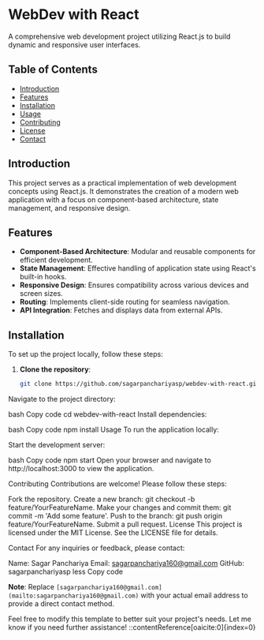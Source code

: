 # WebDev with React

A comprehensive web development project utilizing React.js to build dynamic and responsive user interfaces.

## Table of Contents

- [Introduction](#introduction)
- [Features](#features)
- [Installation](#installation)
- [Usage](#usage)
- [Contributing](#contributing)
- [License](#license)
- [Contact](#contact)

## Introduction

This project serves as a practical implementation of web development concepts using React.js. It demonstrates the creation of a modern web application with a focus on component-based architecture, state management, and responsive design.

## Features

- **Component-Based Architecture**: Modular and reusable components for efficient development.
- **State Management**: Effective handling of application state using React's built-in hooks.
- **Responsive Design**: Ensures compatibility across various devices and screen sizes.
- **Routing**: Implements client-side routing for seamless navigation.
- **API Integration**: Fetches and displays data from external APIs.

## Installation

To set up the project locally, follow these steps:

1. **Clone the repository**:

   ```bash
   git clone https://github.com/sagarpanchariyasp/webdev-with-react.git
Navigate to the project directory:

bash
Copy code
cd webdev-with-react
Install dependencies:

bash
Copy code
npm install
Usage
To run the application locally:

Start the development server:

bash
Copy code
npm start
Open your browser and navigate to http://localhost:3000 to view the application.

Contributing
Contributions are welcome! Please follow these steps:

Fork the repository.
Create a new branch: git checkout -b feature/YourFeatureName.
Make your changes and commit them: git commit -m 'Add some feature'.
Push to the branch: git push origin feature/YourFeatureName.
Submit a pull request.
License
This project is licensed under the MIT License. See the LICENSE file for details.

Contact
For any inquiries or feedback, please contact:

Name: Sagar Panchariya
Email: sagarpanchariya160@gmail.com
GitHub: sagarpanchariyasp
less
Copy code

**Note**: Replace `[sagarpanchariya160@gmail.com](mailto:sagarpanchariya160@gmail.com)` with your actual email address to provide a direct contact method.

Feel free to modify this template to better suit your project's needs. Let me know if you need further assistance!
::contentReference[oaicite:0]{index=0}
 
